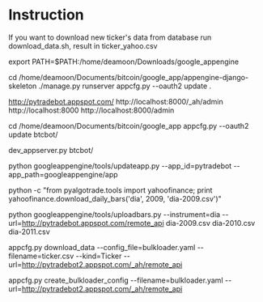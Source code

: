 Instruction
===========

If you want to download new ticker's data from database run download_data.sh, result in ticker_yahoo.csv	

export PATH=$PATH:/home/deamoon/Downloads/google_appengine

cd /home/deamoon/Documents/bitcoin/google_app/appengine-django-skeleton
./manage.py runserver
appcfg.py --oauth2 update .

http://pytradebot.appspot.com/
http://localhost:8000/_ah/admin
http://localhost:8000
http://localhost:8000/admin

cd /home/deamoon/Documents/bitcoin/google_app
appcfg.py --oauth2 update btcbot/

dev_appserver.py btcbot/

python googleappengine/tools/updateapp.py --app_id=pytradebot --app_path=googleappengine/app

python -c "from pyalgotrade.tools import yahoofinance; print yahoofinance.download_daily_bars('dia', 2009, 'dia-2009.csv')"

python googleappengine/tools/uploadbars.py --instrument=dia --url=http://pytradebot.appspot.com/remote_api dia-2009.csv dia-2010.csv dia-2011.csv

appcfg.py download_data --config_file=bulkloader.yaml --filename=ticker.csv --kind=Ticker --url=http://pytradebot2.appspot.com/_ah/remote_api

appcfg.py create_bulkloader_config --filename=bulkloader.yaml --url=http://pytradebot2.appspot.com/_ah/remote_api
